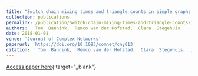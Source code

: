 ```yaml
---
title: "Switch chain mixing times and triangle counts in simple graphs with given degrees"
collection: publications
permalink: /publication/Switch-chain-mixing-times-and-triangle-counts-in-simple-graphs-with-given-degrees 
authors:   Tom  Bannink,  Remco van der Hofstad,  Clara  Stegehuis
date: 2018-01-01
venue: 'Journal of Complex Networks'
paperurl: 'https://doi.org/10.1093/comnet/cny013'
citation: ' Tom  Bannink,  Remco van der Hofstad,  Clara  Stegehuis,  Journal of Complex Networks, 2018.'
---
```

[Access paper here](https://doi.org/10.1093/comnet/cny013){:target="_blank"}
